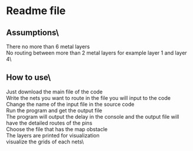 # Readme file

## Assumptions\
There no more than 6 metal layers\
No routing between more than 2 metal layers for example layer 1 and layer 4\
## How to use\
Just download the main file of the code\
Write the nets you want to route in the file you will input to the code\
Change the name of the input file in the source code\
Run the program and get the output file\
The program will output the delay in the console and the output file will have the detailed routes of the pins\
Choose the file that has the map obstacle \
The layers are printed for visualization\
visualize the grids of each nets\
	
